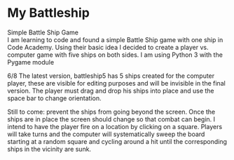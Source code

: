 My Battleship
==============

Simple Battle Ship Game  
I am learning to code and found a simple Battle Ship game with one ship in Code Academy. Using their basic idea I decided to create a player vs. computer game with five ships on both sides. I am using Python 3 with the Pygame module

6/8  The latest version, battleship5 has 5 ships created for the computer player, these are visible for editing purposes and will be invisible in the final version. The player must drag and drop his ships into place and use the space bar to change orientation. 

Still to come: prevent the ships from going beyond the screen. Once the ships are in place the screen should change so that combat can begin. I intend to have the player fire on a location by clicking on a square. Players will take turns and the computer will systematically sweep the board starting at a random square and cycling around a hit until the corresponding ships in the vicinity are sunk.

